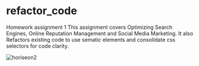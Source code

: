 # refactor_code
Homework assignment 1
This assignment covers Optimizing Search Engines, Online Reputation Management and Social Media Marketing.
It also Refactors existing code to use sematic elements and consolidate css selectors for code clarity.

![horiseon2](https://user-images.githubusercontent.com/54730132/109398718-7423be00-790c-11eb-92af-d7da51853ef6.png)
